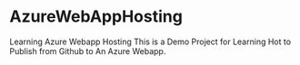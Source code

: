 # AzureWebAppHosting
Learning Azure Webapp Hosting
This is a Demo Project for Learning Hot to Publish from Github to An Azure Webapp. 
